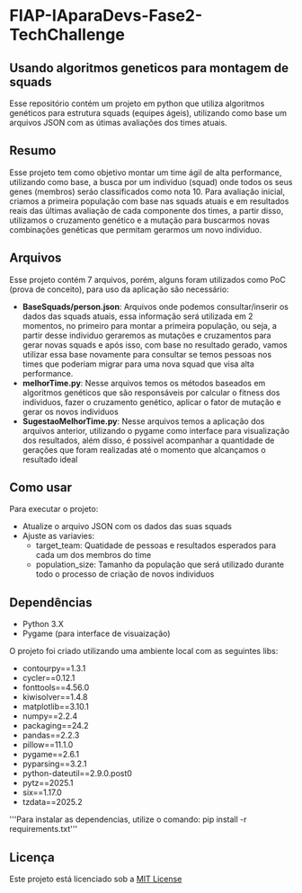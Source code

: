 # FIAP-IAparaDevs-Fase2-TechChallenge 
 
## Usando algoritmos geneticos para montagem de squads

Esse repositório contém um projeto em python que utiliza algoritmos genéticos para estrutura squads (equipes ágeis), utilizando como base um arquivos JSON com as útimas avaliações dos times atuais.

## Resumo
Esse projeto tem como objetivo montar um time ágil de alta performance, utilizando como base, a busca por um individuo (squad) onde todos os seus genes (membros) seráo classificados como nota 10. Para avaliação inicial, criamos a primeira população com base nas squads atuais e em resultados reais das últimas avaliação de cada componente dos times, a partir disso, utilizamos o cruzamento genético e a mutação para buscarmos novas combinações genéticas que permitam gerarmos um novo individuo.

## Arquivos
Esse projeto contém 7 arquivos, porém, alguns foram utilizados como PoC (prova de conceito), para uso da aplicação são necessário:

- **BaseSquads/person.json**: Arquivos onde podemos consultar/inserir os dados das squads atuais, essa informação será utilizada em 2 momentos, no primeiro para montar a primeira população, ou seja, a partir desse individuo geraremos as mutações e cruzamentos para gerar novas squads e após isso, com base no resultado gerado, vamos utilizar essa base novamente para consultar se temos pessoas nos times que poderiam migrar para uma nova squad que visa alta performance.
- **melhorTime.py**: Nesse arquivos temos os métodos baseados em algoritmos genéticos que são responsáveis por calcular o fitness dos individuos, fazer o cruzamento genético, aplicar o fator de mutação e gerar os novos individuos
- **SugestaoMelhorTime.py**: Nesse arquivos temos a aplicação dos arquivos anterior, utilizando o pygame como interface para visualização dos resultados, além disso, é possivel acompanhar a quantidade de gerações que foram realizadas até o momento que alcançamos o resultado ideal

## Como usar

Para executar o projeto: 
- Atualize o arquivo JSON com os dados das suas squads
- Ajuste as variavies:
    - target_team: Quatidade de pessoas e resultados esperados para cada um dos membros do time
    - population_size: Tamanho da população que será utilizado durante todo o processo de criação de novos individuos



## Dependências

- Python 3.X
- Pygame (para interface de visuaização)

O projeto foi criado utilizando uma ambiente local com as seguintes libs:

- contourpy==1.3.1
- cycler==0.12.1
- fonttools==4.56.0
- kiwisolver==1.4.8
- matplotlib==3.10.1
- numpy==2.2.4
- packaging==24.2
- pandas==2.2.3
- pillow==11.1.0
- pygame==2.6.1
- pyparsing==3.2.1
- python-dateutil==2.9.0.post0
- pytz==2025.1
- six==1.17.0
- tzdata==2025.2

'''Para instalar as dependencias, utilize o comando: pip install -r requirements.txt'''

## Licença

Este projeto está licenciado sob a [MIT License](LICENSE)
